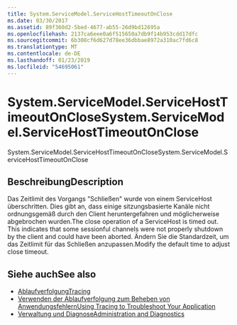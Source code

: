 ```yaml
---
title: System.ServiceModel.ServiceHostTimeoutOnClose
ms.date: 03/30/2017
ms.assetid: 89f360d2-5bed-4677-ab55-26d9bd12695a
ms.openlocfilehash: 2137ca6eee0a6f515650a7db9f14b953cdd17dfc
ms.sourcegitcommit: 6b308cf6d627d78ee36dbbae8972a310ac7fd6c8
ms.translationtype: MT
ms.contentlocale: de-DE
ms.lasthandoff: 01/23/2019
ms.locfileid: "54695061"
---
```

# <a name="systemservicemodelservicehosttimeoutonclose"></a><span data-ttu-id="5ea24-102">System.ServiceModel.ServiceHostTimeoutOnClose</span><span class="sxs-lookup"><span data-stu-id="5ea24-102">System.ServiceModel.ServiceHostTimeoutOnClose</span></span>
<span data-ttu-id="5ea24-103">System.ServiceModel.ServiceHostTimeoutOnClose</span><span class="sxs-lookup"><span data-stu-id="5ea24-103">System.ServiceModel.ServiceHostTimeoutOnClose</span></span>  
  
## <a name="description"></a><span data-ttu-id="5ea24-104">Beschreibung</span><span class="sxs-lookup"><span data-stu-id="5ea24-104">Description</span></span>  
 <span data-ttu-id="5ea24-105">Das Zeitlimit des Vorgangs "Schließen" wurde von einem ServiceHost überschritten. Dies gibt an, dass einige sitzungsbasierte Kanäle nicht ordnungsgemäß durch den Client heruntergefahren und möglicherweise abgebrochen wurden.</span><span class="sxs-lookup"><span data-stu-id="5ea24-105">The close operation of a ServiceHost is timed out. This indicates that some sessionful channels were not properly shutdown by the client and could have been aborted.</span></span> <span data-ttu-id="5ea24-106">Ändern Sie die Standardzeit, um das Zeitlimit für das Schließen anzupassen.</span><span class="sxs-lookup"><span data-stu-id="5ea24-106">Modify the default time to adjust close timeout.</span></span>  
  
## <a name="see-also"></a><span data-ttu-id="5ea24-107">Siehe auch</span><span class="sxs-lookup"><span data-stu-id="5ea24-107">See also</span></span>
- [<span data-ttu-id="5ea24-108">Ablaufverfolgung</span><span class="sxs-lookup"><span data-stu-id="5ea24-108">Tracing</span></span>](../../../../../docs/framework/wcf/diagnostics/tracing/index.md)
- [<span data-ttu-id="5ea24-109">Verwenden der Ablaufverfolgung zum Beheben von Anwendungsfehlern</span><span class="sxs-lookup"><span data-stu-id="5ea24-109">Using Tracing to Troubleshoot Your Application</span></span>](../../../../../docs/framework/wcf/diagnostics/tracing/using-tracing-to-troubleshoot-your-application.md)
- [<span data-ttu-id="5ea24-110">Verwaltung und Diagnose</span><span class="sxs-lookup"><span data-stu-id="5ea24-110">Administration and Diagnostics</span></span>](../../../../../docs/framework/wcf/diagnostics/index.md)
